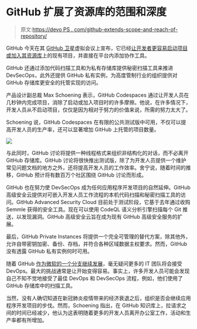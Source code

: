 # GitHub 扩展了资源库的范围和深度

> 原文:[https://devo PS . com/github-extends-scope-and-reach-of-repository/](https://devops.com/github-extends-scope-and-reach-of-repository/)

GitHub 今天在其 [GitHub 卫星](https://githubsatellite.com/)虚拟会议上宣布，它已经[让开发者更容易启动项目或加入其资源库](https://github.blog/2020-05-06-new-from-satellite-2020-github-codespaces-github-discussions-securing-code-in-private-repositories-and-more/)上的现有项目，并直接在平台内添加协作工具。

GitHub 还通过添加代码扫描工具和为私有存储库提供秘密扫描工具来推进 DevSecOps，此外还提供 GitHub 私有实例，为高度管制行业的组织提供对 GitHub 存储库更安全的托管实现的访问。

产品设计副总裁 Max Schoening 表示，GitHub Codespaces 通过让开发人员在几秒钟内完成项目，消除了启动或加入项目时的许多摩擦。他说，在许多情况下，开发人员从不启动项目，仅仅是因为相对于努力的价值来说，所需的努力太大了。

Schoening 说，GitHub Codespaces 在有限的公共测试版中可用，不仅可以提高开发人员的生产率，还可以显著增加 GitHub 上托管的项目数量。

![](../Images/1b0bcd270e4df251e9af5f5628b13652.png)

与此同时，GitHub 讨论将提供一种线程格式来组织非结构化的对话，而不必离开 GitHub 存储库。GitHub 讨论将很快推出测试版，除了为开发人员提供一个维护常见问题文档的地方之外，还将提高开发人员的工作效率。舍宁说，随着时间的推移，GitHub 预计将有数百万个社区围绕 GitHub 讨论而形成。

GitHub 也在努力使 DevSecOps 成为任何应用程序开发项目的自然延伸。GitHub 高级安全云提供对可嵌入开发人员工作流程的本机代码扫描和秘密扫描工具的访问。GitHub Advanced Security Cloud 目前处于测试阶段，它基于去年通过收购 Semmle 获得的安全工具。现在可以使用 CodeQL 语义分析引擎扫描每个 Git 推送，以发现漏洞。GitHub 高级安全云旨在成为现有 GitHub 高级安全服务的扩展。

最后，GitHub Private Instances 将提供一个完全可管理的替代方案，除其他外，允许自带密钥加密、备份、存档，并符合各种区域数据主权要求。然而，GitHub 没有透露 GitHub 私有实例何时可用。

随着 GitHub [作为微软的一个分支继续发展](https://devops.com/github-actions-advances-automation-strategy/)，毫无疑问更多的 IT 团队将会接受 DevOps。最大的挑战通常是让开始变得容易。事实上，许多开发人员可能会发现自己不知不觉地接受了最佳 DevOps 和 DevSecOps 流程，例如，他们使用了 GitHub 存储库中的扫描工具。

当然，没有人确切知道在新冠肺炎疫情带来的经济衰退之后，组织是否会继续应用程序开发项目的步伐。然而，Schoening 指出，在 GitHub 知识库上，拉请求之间的时间已经减少，他认为这表明随着更多的开发人员离开办公室工作，活动和生产率都有所增加。